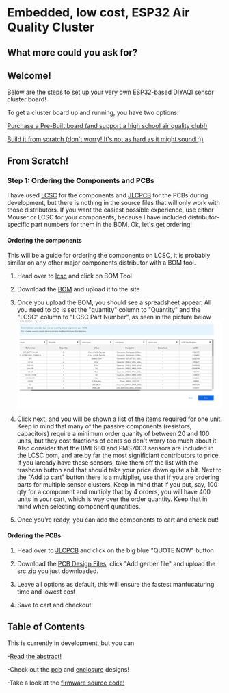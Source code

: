 
# Embedded, low cost, ESP32 Air Quality Cluster
## What more could you ask for?


## Welcome!
Below are the steps to set up your very own ESP32-based DIYAQI sensor cluster board!

To get a cluster board up and running, you have two options:

[Purchase a Pre-Built board (and support a high school air quality club!)](#pre-built)

[Build it from scratch (don't worry! It's not as hard as it might sound :))](#from-scratch)


## From Scratch!

### Step 1: Ordering the Components and PCBs
I have used [LCSC](https://lcsc.com) for the components and [JLCPCB](https://jlcpcb.com) for the PCBs during development, but there is nothing in the source files that will only work with those distributors. If you want the easiest possible experience, use either Mouser or LCSC for your components, because I have included distributor-specific part numbers for them in the BOM. Ok, let's get ordering!

#### Ordering the components
This will be a guide for ordering the components on LCSC, it is probably similar on any other major components distributor with a BOM tool.

1. Head over to [lcsc](https://lcsc.com) and click on BOM Tool

2. Download the [BOM](../../boards/esp32/hardware/pcb/bom.csv) and upload it to the site

3. Once you upload the BOM, you should see a spreadsheet appear. All you need to do is set the "quantity" column to "Quantity" and the "LCSC" column to "LCSC Part Number", as seen in the picture below  ![bom tool](media/bom_tool.png "Finalizing the BOM")

5. Click next, and you will be shown a list of the items required for one unit. Keep in mind that many of the passive components (resistors, capacitors) require a minimum order quanity of between 20 and 100 units, but they cost fractions of cents so don't worry too much about it. Also consider that the BME680 and PMS7003 sensors are included in the LCSC bom, and are by far the most significiant contributors to price. If you laready have these sensors, take them off the list with the trashcan button and that should take your price down quite a bit. Next to the "Add to cart" button there is a multiplier, use that if you are ordering parts for multiple sensor clusters. Keep in mind that if you put, say, 100 qty for a component and multiply that by 4 orders, you will have 400 units in your cart, which is way over the order quantity. Keep that in mind when selecting component qunatities.

7. Once you're ready, you can add the components to cart and check out!


#### Ordering the PCBs
1. Head over to [JLCPCB](https://jlcpcb.com) and click on the big blue "QUOTE NOW" button

2. Download the [PCB Design Files](../../boards/esp32/hardware/pcb/src.zip), click "Add gerber file" and upload the src.zip you just downloaded.

3. Leave all options as default, this will ensure the fastest manfucaturing time and lowest cost

4. Save to cart and checkout!













## Table of Contents

This is currently in development, but you can


-[Read the abstract!](../../ABSTRACT.pdf)

-Check out the [pcb](../../boards/esp32/hardware/pcb/) and [enclosure](../../boards/esp32/hardware) designs!

-Take a look at the [firmware source code!](../../boards/esp32/firmware)
